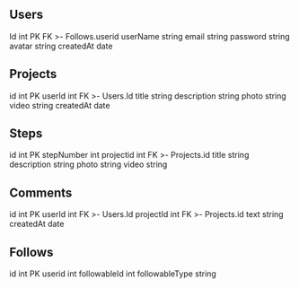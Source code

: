 ## Users

Id int PK FK >- Follows.userid
userName string
email string
password string
avatar string
createdAt date

## Projects

id int PK
userId int FK >- Users.Id
title string
description string
photo string
video string
createdAt date

## Steps

id int PK
stepNumber int
projectid int FK >- Projects.id
title string
description string
photo string
video string

## Comments

id int PK
userId int FK >- Users.Id
projectId int FK >- Projects.id
text string
createdAt date

## Follows

id int PK
userid int
followableId int
followableType string
